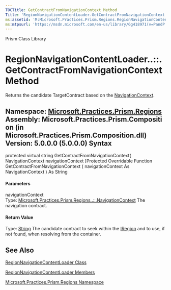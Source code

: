 ```yaml
---
TOCTitle: GetContractFromNavigationContext Method
Title: 'RegionNavigationContentLoader.GetContractFromNavigationContext Method (Microsoft.Practices.Prism.Regions)'
ms:assetid: 'M:Microsoft.Practices.Prism.Regions.RegionNavigationContentLoader.GetContractFromNavigationContext(Microsoft.Practices.Prism.Regions.NavigationContext)'
ms:mtpsurl: 'https://msdn.microsoft.com/en-us/library/Gg418971(v=PandP.50)'
---
```


Prism Class Library

RegionNavigationContentLoader..::.GetContractFromNavigationContext Method
=========================================================================

Returns the candidate TargetContract based on the [NavigationContext](https://msdn.microsoft.com/t:microsoft.practices.prism.regions.navigationcontext).

**Namespace:** [Microsoft.Practices.Prism.Regions](https://msdn.microsoft.com/n:microsoft.practices.prism.regions)
**Assembly:** Microsoft.Practices.Prism.Composition (in Microsoft.Practices.Prism.Composition.dll) Version: 5.0.0.0 (5.0.0.0)
Syntax
------

<span id="syntaxToggle"></span>protected virtual string GetContractFromNavigationContext( NavigationContext navigationContext )Protected Overridable Function GetContractFromNavigationContext ( navigationContext As NavigationContext ) As String
#### Parameters

navigationContext  
Type: [Microsoft.Practices.Prism.Regions..::.NavigationContext](https://msdn.microsoft.com/t:microsoft.practices.prism.regions.navigationcontext)
The navigation contract.

#### Return Value

Type: [String](http://msdn2.microsoft.com/en-us/library/s1wwdcbf)
The candidate contract to seek within the [IRegion](https://msdn.microsoft.com/t:microsoft.practices.prism.regions.iregion) and to use, if not found, when resolving from the container.

See Also
--------

<span id="seeAlsoToggle"></span>
[RegionNavigationContentLoader Class](https://msdn.microsoft.com/t:microsoft.practices.prism.regions.regionnavigationcontentloader)

[RegionNavigationContentLoader Members](https://msdn.microsoft.com/allmembers.t:microsoft.practices.prism.regions.regionnavigationcontentloader)

[Microsoft.Practices.Prism.Regions Namespace](https://msdn.microsoft.com/n:microsoft.practices.prism.regions)
